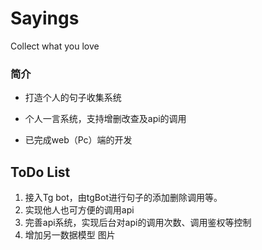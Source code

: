 # Sayings
Collect what you love

### 简介
+ 打造个人的句子收集系统
- 个人一言系统，支持增删改查及api的调用
* 已完成web（Pc）端的开发


## ToDo List
1. 接入Tg bot，由tgBot进行句子的添加删除调用等。
2. 实现他人也可方便的调用api
3. 完善api系统，实现后台对api的调用次数、调用鉴权等控制
4. 增加另一数据模型 图片
